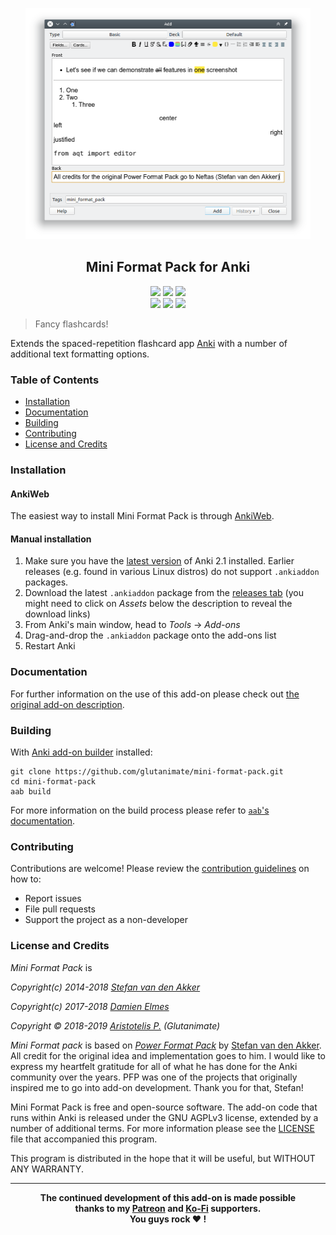 <p align="center"><img src="screenshots/main.png" width="456" height="370"></p>

<h2 align="center">Mini Format Pack for Anki</h2>

<p align="center">
<a title="Latest (pre-)release" href="https://github.com/glutanimate/mini-format-pack/releases"><img src ="https://img.shields.io/github/release-pre/glutanimate/mini-format-pack.svg?colorB=brightgreen"></a>
<a title="License: GNU AGPLv3" href="https://github.com/glutanimate/mini-format-pack/blob/master/LICENSE"><img  src="https://img.shields.io/badge/license-GNU AGPLv3-green.svg"></a>
<a title="Rate on AnkiWeb" href="https://ankiweb.net/shared/info/295889520"><img src="https://glutanimate.com/logos/ankiweb-rate.svg"></a>
<br>
<a title="Buy me a coffee :)" href="https://ko-fi.com/X8X0L4YV"><img src="https://img.shields.io/badge/ko--fi-contribute-%23579ebd.svg"></a>
<a title="Support me on Patreon :D" href="https://www.patreon.com/bePatron?u=7522179"><img src="https://img.shields.io/badge/patreon-support-%23f96854.svg"></a>
<a title="Follow me on Twitter" href="https://twitter.com/intent/user?screen_name=glutanimate"><img src="https://img.shields.io/twitter/follow/glutanimate.svg"></a>
</p>

> Fancy flashcards!

Extends the spaced-repetition flashcard app [Anki](https://apps.ankiweb.net/) with a number of additional text formatting options.

### Table of Contents <!-- omit in toc -->

<!-- MarkdownTOC levels="1,2,3" -->

- [Installation](#installation)
- [Documentation](#documentation)
- [Building](#building)
- [Contributing](#contributing)
- [License and Credits](#license-and-credits)

<!-- /MarkdownTOC -->

### Installation

#### AnkiWeb <!-- omit in toc -->

The easiest way to install Mini Format Pack is through [AnkiWeb](https://ankiweb.net/shared/info/295889520).

#### Manual installation <!-- omit in toc -->

1. Make sure you have the [latest version](https://apps.ankiweb.net/#download) of Anki 2.1 installed. Earlier releases (e.g. found in various Linux distros) do not support `.ankiaddon` packages.
2. Download the latest `.ankiaddon` package from the [releases tab](https://github.com/glutanimate/mini-format-pack/releases) (you might need to click on *Assets* below the description to reveal the download links)
3. From Anki's main window, head to *Tools* → *Add-ons*
4. Drag-and-drop the `.ankiaddon` package onto the add-ons list
5. Restart Anki

### Documentation

For further information on the use of this add-on please check out [the original add-on description](docs/description.md).

### Building

With [Anki add-on builder](https://github.com/glutanimate/anki-addon-builder/) installed:

    git clone https://github.com/glutanimate/mini-format-pack.git
    cd mini-format-pack
    aab build

For more information on the build process please refer to [`aab`'s documentation](https://github.com/glutanimate/anki-addon-builder/#usage).

### Contributing

Contributions are welcome! Please review the [contribution guidelines](./CONTRIBUTING.md) on how to:

- Report issues
- File pull requests
- Support the project as a non-developer

### License and Credits

*Mini Format Pack* is

*Copyright(c) 2014-2018 [Stefan van den Akker](https://relentlesscoding.com/)*

*Copyright(c) 2017-2018 [Damien Elmes](http://ichi2.net/contact.html)*

*Copyright © 2018-2019 [Aristotelis P.](https://glutanimate.com/) (Glutanimate)*

*Mini Format pack* is based on [*Power Format Pack*](https://github.com/Neftas/supplementary-buttons-anki) by [Stefan van den Akker](https://github.com/Neftas). All credit for the original idea and implementation goes to him. I would like to express my heartfelt gratitude for all of what he has done for the Anki community over the years. PFP was one of the projects that originally inspired me to go into add-on development. Thank you for that, Stefan!

Mini Format Pack is free and open-source software. The add-on code that runs within Anki is released under the GNU AGPLv3 license, extended by a number of additional terms. For more information please see the [LICENSE](https://github.com/glutanimate/mini-format-pack/blob/master/LICENSE) file that accompanied this program.

This program is distributed in the hope that it will be useful, but WITHOUT ANY WARRANTY.

----

<b>
<div align="center">The continued development of this add-on is made possible <br>thanks to my <a href="https://www.patreon.com/glutanimate">Patreon</a> and <a href="https://ko-fi.com/X8X0L4YV">Ko-Fi</a> supporters.
<br>You guys rock ❤️ !</div>
</b>